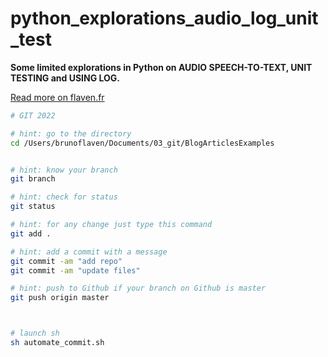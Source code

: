 # python_explorations_audio_log_unit_test


**Some limited explorations in Python on AUDIO SPEECH-TO-TEXT, UNIT TESTING and USING LOG.**

[Read more on flaven.fr](http://flaven.fr/2019/07/using-pandoc-to-generate-documentation-manuals-in-pdf-docx-html-from-markdown-documents)



```bash
# GIT 2022

# hint: go to the directory
cd /Users/brunoflaven/Documents/03_git/BlogArticlesExamples


# hint: know your branch
git branch

# hint: check for status
git status

# hint: for any change just type this command
git add .

# hint: add a commit with a message
git commit -am "add repo"
git commit -am "update files"

# hint: push to Github if your branch on Github is master
git push origin master



# launch sh
sh automate_commit.sh

```
